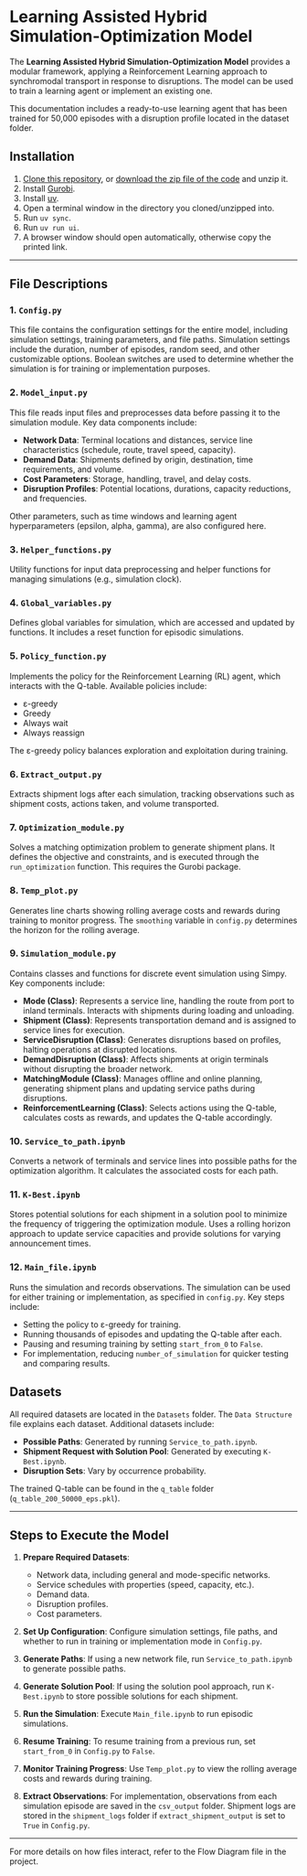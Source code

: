# Learning Assisted Hybrid Simulation-Optimization Model

The **Learning Assisted Hybrid Simulation-Optimization Model** provides a modular framework, applying a Reinforcement Learning approach to synchromodal transport in response to disruptions. The model can be used to train a learning agent or implement an existing one.

This documentation includes a ready-to-use learning agent that has been trained for 50,000 episodes with a disruption profile located in the dataset folder.

## Installation

1. [Clone this repository](https://docs.github.com/en/repositories/creating-and-managing-repositories/cloning-a-repository), or [download the zip file of the code](https://docs.github.com/en/repositories/working-with-files/using-files/downloading-source-code-archives#downloading-source-code-archives-from-the-repository-view) and unzip it.
2. Install [Gurobi](https://www.gurobi.com/).
3. Install [uv](https://docs.astral.sh/uv/).
4. Open a terminal window in the directory you cloned/unzipped into.
5. Run `uv sync`.
6. Run `uv run ui`.
7. A browser window should open automatically, otherwise copy the printed link.

---

## File Descriptions

### 1. `Config.py`
This file contains the configuration settings for the entire model, including simulation settings, training parameters, and file paths. Simulation settings include the duration, number of episodes, random seed, and other customizable options. Boolean switches are used to determine whether the simulation is for training or implementation purposes.

### 2. `Model_input.py`
This file reads input files and preprocesses data before passing it to the simulation module. Key data components include:

- **Network Data**: Terminal locations and distances, service line characteristics (schedule, route, travel speed, capacity).
- **Demand Data**: Shipments defined by origin, destination, time requirements, and volume.
- **Cost Parameters**: Storage, handling, travel, and delay costs.
- **Disruption Profiles**: Potential locations, durations, capacity reductions, and frequencies.

Other parameters, such as time windows and learning agent hyperparameters (epsilon, alpha, gamma), are also configured here.

### 3. `Helper_functions.py`
Utility functions for input data preprocessing and helper functions for managing simulations (e.g., simulation clock).

### 4. `Global_variables.py`
Defines global variables for simulation, which are accessed and updated by functions. It includes a reset function for episodic simulations.

### 5. `Policy_function.py`
Implements the policy for the Reinforcement Learning (RL) agent, which interacts with the Q-table. Available policies include:
- ε-greedy
- Greedy
- Always wait
- Always reassign

The ε-greedy policy balances exploration and exploitation during training.

### 6. `Extract_output.py`
Extracts shipment logs after each simulation, tracking observations such as shipment costs, actions taken, and volume transported.

### 7. `Optimization_module.py`
Solves a matching optimization problem to generate shipment plans. It defines the objective and constraints, and is executed through the `run_optimization` function. This requires the Gurobi package.

### 8. `Temp_plot.py`
Generates line charts showing rolling average costs and rewards during training to monitor progress. The `smoothing` variable in `config.py` determines the horizon for the rolling average.

### 9. `Simulation_module.py`
Contains classes and functions for discrete event simulation using Simpy. Key components include:

- **Mode (Class)**: Represents a service line, handling the route from port to inland terminals. Interacts with shipments during loading and unloading.
- **Shipment (Class)**: Represents transportation demand and is assigned to service lines for execution.
- **ServiceDisruption (Class)**: Generates disruptions based on profiles, halting operations at disrupted locations.
- **DemandDisruption (Class)**: Affects shipments at origin terminals without disrupting the broader network.
- **MatchingModule (Class)**: Manages offline and online planning, generating shipment plans and updating service paths during disruptions.
- **ReinforcementLearning (Class)**: Selects actions using the Q-table, calculates costs as rewards, and updates the Q-table accordingly.

### 10. `Service_to_path.ipynb`
Converts a network of terminals and service lines into possible paths for the optimization algorithm. It calculates the associated costs for each path.

### 11. `K-Best.ipynb`
Stores potential solutions for each shipment in a solution pool to minimize the frequency of triggering the optimization module. Uses a rolling horizon approach to update service capacities and provide solutions for varying announcement times.

### 12. `Main_file.ipynb`
Runs the simulation and records observations. The simulation can be used for either training or implementation, as specified in `config.py`. Key steps include:

- Setting the policy to ε-greedy for training.
- Running thousands of episodes and updating the Q-table after each.
- Pausing and resuming training by setting `start_from_0` to `False`.
- For implementation, reducing `number_of_simulation` for quicker testing and comparing results.

## Datasets

All required datasets are located in the `Datasets` folder. The `Data Structure` file explains each dataset. Additional datasets include:
- **Possible Paths**: Generated by running `Service_to_path.ipynb`.
- **Shipment Request with Solution Pool**: Generated by executing `K-Best.ipynb`.
- **Disruption Sets**: Vary by occurrence probability.

The trained Q-table can be found in the `q_table` folder (`q_table_200_50000_eps.pkl`).

---

## Steps to Execute the Model

1. **Prepare Required Datasets**:
    - Network data, including general and mode-specific networks.
    - Service schedules with properties (speed, capacity, etc.).
    - Demand data.
    - Disruption profiles.
    - Cost parameters.

2. **Set Up Configuration**:
    Configure simulation settings, file paths, and whether to run in training or implementation mode in `Config.py`.

3. **Generate Paths**:
    If using a new network file, run `Service_to_path.ipynb` to generate possible paths.

4. **Generate Solution Pool**:
    If using the solution pool approach, run `K-Best.ipynb` to store possible solutions for each shipment.

5. **Run the Simulation**:
    Execute `Main_file.ipynb` to run episodic simulations.

6. **Resume Training**:
    To resume training from a previous run, set `start_from_0` in `Config.py` to `False`.

7. **Monitor Training Progress**:
    Use `Temp_plot.py` to view the rolling average costs and rewards during training.

8. **Extract Observations**:
    For implementation, observations from each simulation episode are saved in the `csv_output` folder. Shipment logs are stored in the `shipment_logs` folder if `extract_shipment_output` is set to `True` in `Config.py`.

---

For more details on how files interact, refer to the Flow Diagram file in the project.
